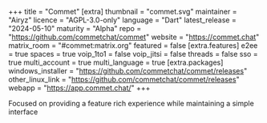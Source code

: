+++
title = "Commet"
[extra]
thumbnail = "commet.svg"
maintainer = "Airyz"
licence = "AGPL-3.0-only"
language = "Dart"
latest_release = "2024-05-10"
maturity = "Alpha"
repo = "https://github.com/commetchat/commet"
website = "https://commet.chat"
matrix_room = "#commet:matrix.org"
featured = false
[extra.features]
e2ee = true
spaces = true
voip_1to1 = false
voip_jitsi = false
threads = false
sso = true
multi_account = true
multi_language = true
[extra.packages]
windows_installer = "https://github.com/commetchat/commet/releases"
other_linux_link = "https://github.com/commetchat/commet/releases"
webapp = "https://app.commet.chat/"
+++

Focused on providing a feature rich experience while maintaining a simple interface
